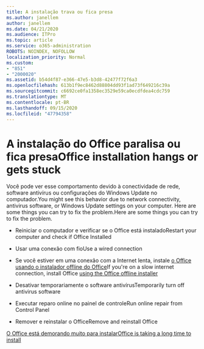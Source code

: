 ```yaml
---
title: A instalação trava ou fica presa
ms.author: janellem
author: janellem
ms.date: 04/21/2020
ms.audience: ITPro
ms.topic: article
ms.service: o365-administration
ROBOTS: NOINDEX, NOFOLLOW
localization_priority: Normal
ms.custom:
- "851"
- "2000020"
ms.assetid: b54d4f87-e366-47e5-b3d8-42477f72f6a3
ms.openlocfilehash: 613b1f9ec8462d88804dd93f1ad73f649216c39a
ms.sourcegitcommit: c6692ce0fa1358ec3529e59ca0ecdfdea4cdc759
ms.translationtype: MT
ms.contentlocale: pt-BR
ms.lasthandoff: 09/15/2020
ms.locfileid: "47794358"
---
```

# <a name="office-installation-hangs-or-gets-stuck"></a><span data-ttu-id="4b281-102">A instalação do Office paralisa ou fica presa</span><span class="sxs-lookup"><span data-stu-id="4b281-102">Office installation hangs or gets stuck</span></span>

<span data-ttu-id="4b281-103">Você pode ver esse comportamento devido à conectividade de rede, software antivírus ou configurações do Windows Update no computador.</span><span class="sxs-lookup"><span data-stu-id="4b281-103">You might see this behavior due to network connectivity, antivirus software, or Windows Update settings on your computer.</span></span> <span data-ttu-id="4b281-104">Here are some things you can try to fix the problem.</span><span class="sxs-lookup"><span data-stu-id="4b281-104">Here are some things you can try to fix the problem.</span></span>
  
- <span data-ttu-id="4b281-105">Reiniciar o computador e verificar se o Office está instalado</span><span class="sxs-lookup"><span data-stu-id="4b281-105">Restart your computer and check if Office Installed</span></span>

- <span data-ttu-id="4b281-106">Usar uma conexão com fio</span><span class="sxs-lookup"><span data-stu-id="4b281-106">Use a wired connection</span></span>

- <span data-ttu-id="4b281-107">Se você estiver em uma conexão com a Internet lenta, instale [o Office usando o instalador offline do Office](https://support.office.com/article/f0a85fe7-118f-41cb-a791-d59cef96ad1c?wt.mc_id=Alchemy_ClientDIA)</span><span class="sxs-lookup"><span data-stu-id="4b281-107">If you're on a slow internet connection, install Office [using the Office offline installer](https://support.office.com/article/f0a85fe7-118f-41cb-a791-d59cef96ad1c?wt.mc_id=Alchemy_ClientDIA)</span></span>

- <span data-ttu-id="4b281-108">Desativar temporariamente o software antivírus</span><span class="sxs-lookup"><span data-stu-id="4b281-108">Temporarily turn off antivirus software</span></span>

- <span data-ttu-id="4b281-109">Executar reparo online no painel de controle</span><span class="sxs-lookup"><span data-stu-id="4b281-109">Run online repair from Control Panel</span></span>

- <span data-ttu-id="4b281-110">Remover e reinstalar o Office</span><span class="sxs-lookup"><span data-stu-id="4b281-110">Remove and reinstall Office</span></span>

[<span data-ttu-id="4b281-111">O Office está demorando muito para instalar</span><span class="sxs-lookup"><span data-stu-id="4b281-111">Office is taking a long time to install</span></span>](https://support.office.com/article/0f09f357-3fef-42a6-b8aa-cef4c6c44bdf?wt.mc_id=Alchemy_ClientDIA)
  